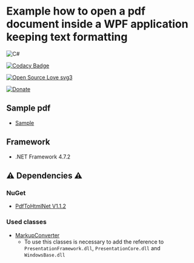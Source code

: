 # Example how to open a pdf document inside a WPF application keeping text formatting

![C#](https://img.shields.io/badge/c%23-%23239120.svg?style=for-the-badge&logo=csharp&logoColor=black)

[![Codacy Badge](https://app.codacy.com/project/badge/Grade/49ab64b162424237aaf650494870c7b3)](https://app.codacy.com/gh/R0mb0/Example_how_to_open_a_pdf_document_inside_a_WPF_application/dashboard?utm_source=gh&utm_medium=referral&utm_content=&utm_campaign=Badge_grade)

[![Open Source Love svg3](https://badges.frapsoft.com/os/v3/open-source.svg?v=103)](https://github.com/R0mb0/Example_how_to_open_a_pdf_document_inside_a_WPF_application)

[![Donate](https://img.shields.io/badge/PayPal-Donate%20to%20Author-blue.svg)](http://paypal.me/R0mb0)

## Sample pdf

- [Sample](https://pdfobject.com/pdf/sample.pdf)

## Framework

- .NET Framework 4.7.2

## ⚠️ Dependencies ⚠️

### NuGet

- [PdfToHtmlNet V1.1.2](https://github.com/kerajel/PdfToHtmlNet)

### Used classes

- [MarkupConverter](https://github.com/mmanela/MarkupConverter)
  - To use this classes is necessary to add the reference to `PresentationFramework.dll`, `PresentationCore.dll` and `WindowsBase.dll`
